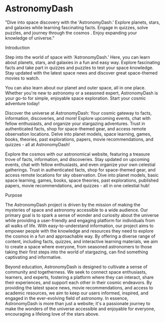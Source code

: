 # AstronomyDash
"Dive into space discovery with the 'AstronomyDash.' Explore planets, stars, and galaxies while learning fascinating facts. Engage in quizzes, solve puzzles, and journey through the cosmos . Enjoy expanding your knowledge of universe."


Introduction

Step into the world of space with 'AstronomyDash.' Here, you can learn about planets, stars, and galaxies in a fun and easy way. Explore fascinating facts and take part in quizzes and puzzles to test your space knowledge. Stay updated with the latest space news and discover great space-themed movies to watch.

You can also learn about our planet and outer space, all in one place. Whether you're new to astronomy or a seasoned expert, AstronomyDash is your go-to for simple, enjoyable space exploration. Start your cosmic adventure today!

Discover the universe at AstronomyDash: Your cosmic gateway to facts, information, discoveries, and more! Explore upcoming events, chat with fellow enthusiasts, and organize your stargazing adventures. Trust in authenticated facts, shop for space-themed gear, and access remote observation locations. Delve into planet models, space learning, games, books, theories, past explorations, papers, movie recommendations, and quizzes - all at AstronomyDash!

Explore the cosmos with our astronomical website, featuring a treasure trove of facts, information, and discoveries. Stay updated on upcoming events, chat with fellow enthusiasts, and even organize your own celestial gatherings. Trust in authenticated facts, shop for space-themed gear, and access remote locations for sky observation. Dive into planet models, basic space learning, games, books, space theories, past explorations, published papers, movie recommendations, and quizzes - all in one celestial hub!

Purpose

The AstronomyDash project is driven by the mission of making the mysteries of space and astronomy accessible to a wide audience. Our primary goal is to spark a sense of wonder and curiosity about the universe while providing a user-friendly and engaging platform for individuals from all walks of life. With easy-to-understand information, our project aims to empower people with the knowledge and resources they need to explore the cosmos in a fun and approachable way. By offering a diverse range of content, including facts, quizzes, and interactive learning materials, we aim to create a space where everyone, from seasoned astronomers to those taking their first steps into the world of stargazing, can find something captivating and informative.

Beyond education, AstronomyDash is designed to cultivate a sense of community and togetherness. We seek to connect space enthusiasts, learners, and experts, fostering a platform where they can interact, share their experiences, and support each other in their cosmic endeavors. By providing the latest space news, movie recommendations, and access to academic resources, we aim to keep our users informed, inspired, and engaged in the ever-evolving field of astronomy. In essence, AstronomyDash is more than just a website; it's a passionate journey to make the wonders of the universe accessible and enjoyable for everyone, encouraging a lifelong love of the stars above.
